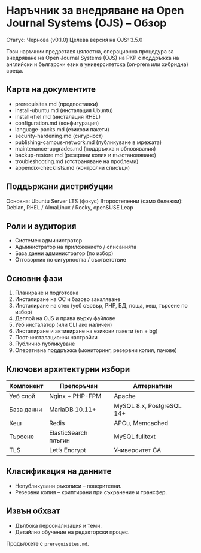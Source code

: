# Наръчник за внедряване на Open Journal Systems (OJS) – Обзор

Статус: Чернова (v0.1.0)
Целева версия на OJS: 3.5.0

Този наръчник предоставя цялостна, операционна процедура за внедряване на Open Journal Systems (OJS) на PKP с поддръжка на английски и български език в университетска (on‑prem или хибридна) среда.

## Карта на документите
- prerequisites.md (предпоставки)
- install-ubuntu.md (инсталация Ubuntu)
- install-rhel.md (инсталация RHEL)
- configuration.md (конфигурация)
- language-packs.md (езикови пакети)
- security-hardening.md (сигурност)
- publishing-campus-network.md (публикуване в мрежата)
- maintenance-upgrades.md (поддръжка и обновявания)
- backup-restore.md (резервни копия и възстановяване)
- troubleshooting.md (отстраняване на проблеми)
- appendix-checklists.md (контролни списъци)

## Поддържани дистрибуции
Основна: Ubuntu Server LTS (фокус)
Второстепенни (само бележки): Debian, RHEL / AlmaLinux / Rocky, openSUSE Leap

## Роли и аудитория
- Системен администратор
- Администратор на приложението / списанията
- База данни администратор (по избор)
- Отговорник по сигурността / съответствие

## Основни фази
1. Планиране и подготовка
2. Инсталиране на ОС и базово закаляване
3. Инсталиране на стек (уеб сървър, PHP, БД, поща, кеш, търсене по избор)
4. Деплой на OJS и права върху файлове
5. Уеб инсталатор (или CLI ако наличен)
6. Инсталиране и активиране на езикови пакети (en + bg)
7. Пост-инсталационни настройки
8. Публично публикуване
9. Оперативна поддръжка (мониторинг, резервни копия, пачове)

## Ключови архитектурни избори
| Компонент | Препоръчан | Алтернативи |
|-----------|-----------|-------------|
| Уеб слой | Nginx + PHP-FPM | Apache |
| База данни | MariaDB 10.11+ | MySQL 8.x, PostgreSQL 14+ |
| Кеш | Redis | APCu, Memcached |
| Търсене | ElasticSearch плъгин | MySQL fulltext |
| TLS | Let’s Encrypt | Университет CA |

## Класификация на данните
- Непубликувани ръкописи – поверителни.
- Резервни копия – криптирани при съхранение и трансфер.

## Извън обхват
- Дълбока персонализация и теми.
- Детайлно обучение на редакторски процес.

Продължете с `prerequisites.md`.
